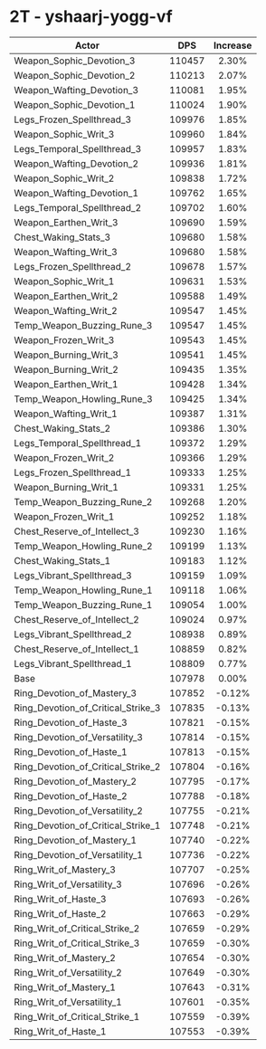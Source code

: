 # 2T - yshaarj-yogg-vf
| Actor | DPS | Increase |
|---|:---:|:---:|
|Weapon_Sophic_Devotion_3|110457|2.30%|
|Weapon_Sophic_Devotion_2|110213|2.07%|
|Weapon_Wafting_Devotion_3|110081|1.95%|
|Weapon_Sophic_Devotion_1|110024|1.90%|
|Legs_Frozen_Spellthread_3|109976|1.85%|
|Weapon_Sophic_Writ_3|109960|1.84%|
|Legs_Temporal_Spellthread_3|109957|1.83%|
|Weapon_Wafting_Devotion_2|109936|1.81%|
|Weapon_Sophic_Writ_2|109838|1.72%|
|Weapon_Wafting_Devotion_1|109762|1.65%|
|Legs_Temporal_Spellthread_2|109702|1.60%|
|Weapon_Earthen_Writ_3|109690|1.59%|
|Chest_Waking_Stats_3|109680|1.58%|
|Weapon_Wafting_Writ_3|109680|1.58%|
|Legs_Frozen_Spellthread_2|109678|1.57%|
|Weapon_Sophic_Writ_1|109631|1.53%|
|Weapon_Earthen_Writ_2|109588|1.49%|
|Weapon_Wafting_Writ_2|109547|1.45%|
|Temp_Weapon_Buzzing_Rune_3|109547|1.45%|
|Weapon_Frozen_Writ_3|109543|1.45%|
|Weapon_Burning_Writ_3|109541|1.45%|
|Weapon_Burning_Writ_2|109435|1.35%|
|Weapon_Earthen_Writ_1|109428|1.34%|
|Temp_Weapon_Howling_Rune_3|109425|1.34%|
|Weapon_Wafting_Writ_1|109387|1.31%|
|Chest_Waking_Stats_2|109386|1.30%|
|Legs_Temporal_Spellthread_1|109372|1.29%|
|Weapon_Frozen_Writ_2|109366|1.29%|
|Legs_Frozen_Spellthread_1|109333|1.25%|
|Weapon_Burning_Writ_1|109331|1.25%|
|Temp_Weapon_Buzzing_Rune_2|109268|1.20%|
|Weapon_Frozen_Writ_1|109252|1.18%|
|Chest_Reserve_of_Intellect_3|109230|1.16%|
|Temp_Weapon_Howling_Rune_2|109199|1.13%|
|Chest_Waking_Stats_1|109183|1.12%|
|Legs_Vibrant_Spellthread_3|109159|1.09%|
|Temp_Weapon_Howling_Rune_1|109118|1.06%|
|Temp_Weapon_Buzzing_Rune_1|109054|1.00%|
|Chest_Reserve_of_Intellect_2|109024|0.97%|
|Legs_Vibrant_Spellthread_2|108938|0.89%|
|Chest_Reserve_of_Intellect_1|108859|0.82%|
|Legs_Vibrant_Spellthread_1|108809|0.77%|
|Base|107978|0.00%|
|Ring_Devotion_of_Mastery_3|107852|-0.12%|
|Ring_Devotion_of_Critical_Strike_3|107835|-0.13%|
|Ring_Devotion_of_Haste_3|107821|-0.15%|
|Ring_Devotion_of_Versatility_3|107814|-0.15%|
|Ring_Devotion_of_Haste_1|107813|-0.15%|
|Ring_Devotion_of_Critical_Strike_2|107804|-0.16%|
|Ring_Devotion_of_Mastery_2|107795|-0.17%|
|Ring_Devotion_of_Haste_2|107788|-0.18%|
|Ring_Devotion_of_Versatility_2|107755|-0.21%|
|Ring_Devotion_of_Critical_Strike_1|107748|-0.21%|
|Ring_Devotion_of_Mastery_1|107740|-0.22%|
|Ring_Devotion_of_Versatility_1|107736|-0.22%|
|Ring_Writ_of_Mastery_3|107707|-0.25%|
|Ring_Writ_of_Versatility_3|107696|-0.26%|
|Ring_Writ_of_Haste_3|107693|-0.26%|
|Ring_Writ_of_Haste_2|107663|-0.29%|
|Ring_Writ_of_Critical_Strike_2|107659|-0.29%|
|Ring_Writ_of_Critical_Strike_3|107659|-0.30%|
|Ring_Writ_of_Mastery_2|107654|-0.30%|
|Ring_Writ_of_Versatility_2|107649|-0.30%|
|Ring_Writ_of_Mastery_1|107643|-0.31%|
|Ring_Writ_of_Versatility_1|107601|-0.35%|
|Ring_Writ_of_Critical_Strike_1|107559|-0.39%|
|Ring_Writ_of_Haste_1|107553|-0.39%|
